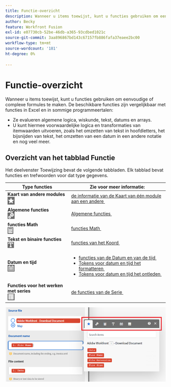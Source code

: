 ```yaml
---
title: Functie-overzicht
description: Wanneer u items toewijst, kunt u functies gebruiken om eenvoudige of complexe formules te maken.
author: Becky
feature: Workfront Fusion
exl-id: e07730cb-52be-46db-a365-93cdbed1021c
source-git-commit: 3aa896867bd143c67157fb886fafa37eaee2bc00
workflow-type: tm+mt
source-wordcount: '181'
ht-degree: 0%

---
```


# Functie-overzicht

Wanneer u items toewijst, kunt u functies gebruiken om eenvoudige of complexe formules te maken. De beschikbare functies zijn vergelijkbaar met functies in Excel en in sommige programmeertalen:

* Ze evalueren algemene logica, wiskunde, tekst, datums en arrays.
* U kunt hiermee voorwaardelijke logica en transformaties van itemwaarden uitvoeren, zoals het omzetten van tekst in hoofdletters, het bijsnijden van tekst, het omzetten van een datum in een andere notatie en nog veel meer.

## Overzicht van het tabblad Functie

Het deelvenster Toewijzing bevat de volgende tabbladen. Elk tabblad bevat functies en trefwoorden voor dat type gegevens.

| Type functies | Zie voor meer informatie: |
|---|---|
| **Kaart van andere modules**<br>![&#x200B; Kaart van andere modules &#x200B;](assets/toolbar-icon-functions-you-map-from-other-modules.png) | [&#x200B; de informatie van de Kaart van één module aan een andere &#x200B;](/help/workfront-fusion/create-scenarios/map-data/map-data-from-one-to-another.md) |
| **Algemene functies**<br>![&#x200B; Algemene functies &#x200B;](assets/toolbar-icon-general-function.png) | [&#x200B; Algemene functies &#x200B;](/help/workfront-fusion/references/mapping-panel/functions/general-functions.md) |
| **functies Math**<br>![&#x200B; functies Math &#x200B;](assets/toolbar-icon-math-functions.png) | [&#x200B; functies Math &#x200B;](/help/workfront-fusion/references/mapping-panel/functions/math-functions.md) |
| **Tekst en binaire functies**<br>![&#x200B; de functies van het Koord &#x200B;](assets/toolbar-icon-text&binary-functions.png) | [&#x200B; functies van het Koord &#x200B;](/help/workfront-fusion/references/mapping-panel/functions/string-functions.md) |
| **Datum en tijd** <br> ![&#x200B; functies van de Datum en van de tijd &#x200B;](assets/toolbar-icon-date&time-functions.png) | <ul><li>[&#x200B; functies van de Datum en van de tijd &#x200B;](/help/workfront-fusion/references/mapping-panel/functions/date-and-time-functions.md)</li><li>[&#x200B; Tokens voor datum en tijd het formatteren &#x200B;](/help/workfront-fusion/references/mapping-panel/functions/tokens-for-date-and-time-formatting.md)</li><li> [&#x200B; Tokens voor datum en tijd het ontleden &#x200B;](/help/workfront-fusion/references/mapping-panel/functions/tokens-for-date-and-time-parsing.md)</li></ul> |
| **Functies voor het werken met series**<br> ![&#x200B; de functies van de Serie &#x200B;](assets/toolbar-icon-functions-for-arrays.png) | [&#x200B; de functies van de Serie &#x200B;](/help/workfront-fusion/references/mapping-panel/functions/array-functions.md) |

![&#x200B; de toolbar van Functies &#x200B;](assets/functions-toolbar-350x189.png)
